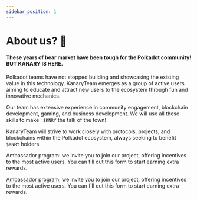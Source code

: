 ```yaml
---
sidebar_position: 1
---
```

# About us? 👀​

#### These years of bear market have been tough for the Polkadot community! BUT KANARY IS HERE.

Polkadot teams have not stopped building and showcasing the existing value in this technology. KanaryTeam emerges as a group of active users aiming to educate and attract new users to the ecosystem through fun and innovative mechanics.

Our team has extensive experience in community engagement, blockchain development, gaming, and business development. We will use all these skills to make <code> $KNRY</code> the talk of the town!

KanaryTeam will strive to work closely with protocols, projects, and blockchains within the Polkadot ecosystem, always seeking to benefit <code> $KNRY</code> holders.

Ambassador program: we invite you to join our project, offering incentives to the most active users. You can fill out this form to start earning extra rewards.


[Ambassador program:​](./proyecto/join-the-team.md) we invite you to join our project, offering incentives to the most active users. You can fill out this form to start earning extra rewards.
